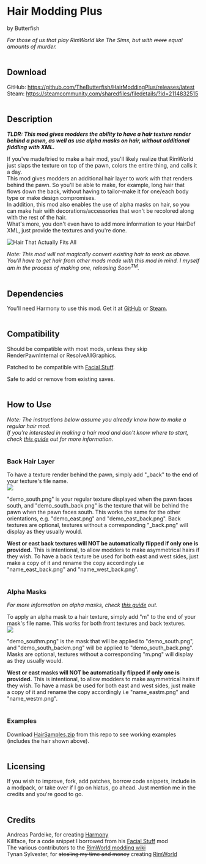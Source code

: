 # Hair Modding Plus
by Butterfish

*For those of us that play RimWorld like The Sims, but with ~~more~~ equal amounts of murder.*
<br><br>

## Download
GitHub: https://github.com/TheButterfish/HairModdingPlus/releases/latest<br>
Steam: https://steamcommunity.com/sharedfiles/filedetails/?id=2114832515
<br><br>

## Description
_**TLDR: This mod gives modders the ability to have a hair texture render behind a pawn, as well as use alpha masks on hair, without additional fiddling with XML.**_

If you've made/tried to make a hair mod, you'll likely realize that RimWorld just slaps the texture on top of the pawn, colors the entire thing, and calls it a day.<br>
This mod gives modders an additional hair layer to work with that renders behind the pawn. So you'll be able to make, for example, long hair that flows down the back, without having to tailor-make it for one/each body type or make design compromises.<br>
In addition, this mod also enables the use of alpha masks on hair, so you can make hair with decorations/accessories that won't be recolored along with the rest of the hair.<br>
What's more, you don't even have to add more information to your HairDef XML, just provide the textures and you're done.

![Hair That Actually Fits All](https://raw.githubusercontent.com/TheButterfish/HairModdingPlus/master/ReadmeImages/sample.jpg)

*Note: This mod will not magically convert existing hair to work as above. You'll have to get hair from other mods made with this mod in mind. I myself am in the process of making one, releasing Soon<sup>TM</sup>.*
<br><br>

## Dependencies
You'll need Harmony to use this mod. Get it at [GitHub](https://github.com/pardeike/HarmonyRimWorld/releases/latest) or [Steam](https://steamcommunity.com/sharedfiles/filedetails/?id=2009463077).
<br><br>

## Compatibility
Should be compatible with most mods, unless they skip RenderPawnInternal or ResolveAllGraphics.<br>

Patched to be compatible with [Facial Stuff](https://steamcommunity.com/workshop/filedetails/?id=818322128).<br>

Safe to add or remove from existing saves.
<br><br>

## How to Use
*Note: The instructions below assume you already know how to make a regular hair mod.<br>
If you're interested in making a hair mod and don't know where to start, check [this guide](https://steamcommunity.com/sharedfiles/filedetails/?id=1899180537) out for more information.*
<br><br>

### Back Hair Layer
To have a texture render behind the pawn, simply add "\_back" to the end of your texture's file name.<br>
![](https://raw.githubusercontent.com/TheButterfish/HairModdingPlus/master/ReadmeImages/addback.jpg)

"demo_south.png" is your regular texture displayed when the pawn faces south, and "demo_south_back.png" is the texture that will be behind the pawn when the pawn faces south. This works the same for the other orientations, e.g. "demo_east.png" and "demo_east_back.png". Back textures are optional, textures without a corresponding "\_back.png" will display as they usually would.

**West or east back textures will NOT be automatically flipped if only one is provided.** This is intentional, to allow modders to make asymmetrical hairs if they wish. To have a back texture be used for both east and west sides, just make a copy of it and rename the copy accordingly i.e "name_east_back.png" and "name_west_back.png".
<br><br>

### Alpha Masks
*For more information on alpha masks, check [this guide](https://github.com/seraphile/rimshare/wiki/Colouring-in-Images) out.*

To apply an alpha mask to a hair texture, simply add "m" to the end of your mask's file name. This works for both front textures and back textures.<br>
![](https://raw.githubusercontent.com/TheButterfish/HairModdingPlus/master/ReadmeImages/addmask.jpg)

"demo_southm.png" is the mask that will be applied to "demo_south.png", and "demo_south_backm.png" will be applied to "demo_south_back.png". Masks are optional, textures without a corresponding "m.png" will display as they usually would.

**West or east masks will NOT be automatically flipped if only one is provided.** This is intentional, to allow modders to make asymmetrical hairs if they wish. To have a mask be used for both east and west sides, just make a copy of it and rename the copy accordingly i.e "name_eastm.png" and "name_westm.png".
<br><br>

### Examples
Download [HairSamples.zip](https://github.com/TheButterfish/HairModdingPlus/blob/master/HairSamples.zip) from this repo to see working examples (includes the hair shown above).
<br><br>

## Licensing
If you wish to improve, fork, add patches, borrow code snippets, include in a modpack, or take over if I go on hiatus, go ahead. Just mention me in the credits and you're good to go.
<br><br>

## Credits
Andreas Pardeike, for creating [Harmony](https://steamcommunity.com/sharedfiles/filedetails/?id=2009463077)<br>
Killface, for a code snippet I borrowed from his [Facial Stuff](https://steamcommunity.com/workshop/filedetails/?id=818322128) mod<br>
The various contributors to the [RimWorld modding wiki](https://rimworldwiki.com/wiki/Modding_Tutorials)<br>
Tynan Sylvester, for ~~stealing my time and money~~ creating [RimWorld](https://en.wikipedia.org/wiki/Cocaine)
